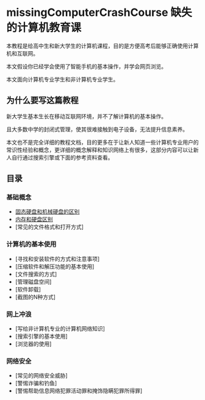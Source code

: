 # missingComputerCrashCourse 缺失的计算机教育课
本教程是给高中生和新大学生的计算机课程，目的是方便高考后能够正确使用计算机和互联网。

本文假设你已经学会使用了智能手机的基本操作，并学会网页浏览。

本文面向计算机专业学生和非计算机专业学生。

## 为什么要写这篇教程
新大学生基本生长在移动互联网环境，并不了解计算机的基本操作。

且大多数中学的封闭式管理，使其很难接触到电子设备，无法提升信息素养。

本文也不是完全详细的教程文档，目的更多在于让新人知道一些计算机专业用户的常识性经验和概念，更详细的概念解释和知识网络上有很多，这部分内容可以让新人自行通过搜索引擎或下面的参考资料查看。

## 目录

### 基础概念
* [固态硬盘和机械硬盘的区别](https://www.bilibili.com/video/BV1c54y1u73K/?spm_id_from=333.337.search-card.all.click)
* [内存和硬盘区别](https://github.com/mzdluo123/SurfingTutorial/blob/master/chap1/ram_disk.md)
* [常见的文件格式和打开方式]

### 计算机的基本使用
* [寻找和安装软件的方式和注意事项]
* [压缩软件和解压功能的基本使用]
* [文件搜索的方式]
* [管理磁盘空间]
* [软件卸载]
* [截图的N种方式]

### 网上冲浪
* [写给非计算机专业的计算机网络知识]
* [搜索引擎的基本使用]
* [浏览器的使用]

### 网络安全
* [常见的网络安全威胁]
* [警惕诈骗和钓鱼]
* [警惕帮助信息网络犯罪活动罪和掩饰隐瞒犯罪所得罪]











